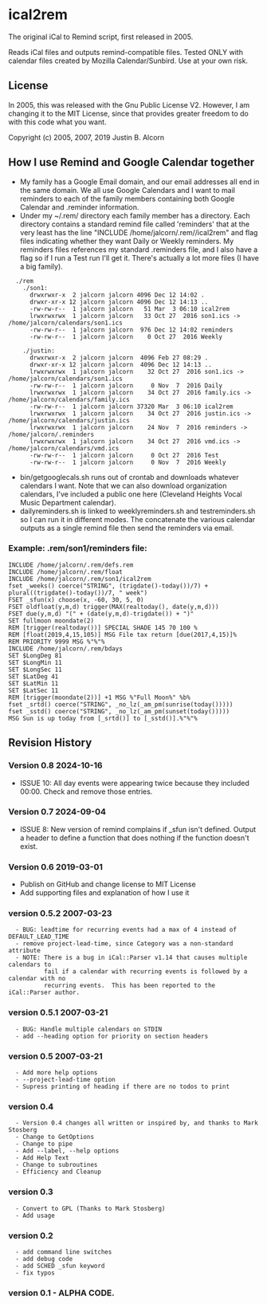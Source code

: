 # ical2rem
The original iCal to Remind script, first released in 2005.

Reads iCal files and outputs remind-compatible files.   Tested ONLY with
  calendar files created by Mozilla Calendar/Sunbird. Use at your own risk.

## License
In 2005, this was released with the Gnu Public License V2.  However, I am changing it to the MIT License, since that provides greater freedom to do with this code what you want.

Copyright (c) 2005, 2007, 2019 Justin B. Alcorn

## How I use Remind and Google Calendar together

  - My family has a Google Email domain, and our email addresses all end in the same domain. We all use Google Calendars and I want to mail reminders to each of the family members containing both Google Calendar and .reminder information.
  - Under my ~/.rem/ directory each family member has a directory.  Each directory contains a standard remind file called 'reminders' that at the very least has the line "INCLUDE /home/jalcorn/.rem/<username>/ical2rem" and flag files indicating whether they want Daily or Weekly reminders.  My reminders files references my standard .reminders file, and I also have a flag so if I run a Test run I'll get it.  There's actually a lot more files (I have a big family).
````
  ./rem
    ./son1:
      drwxrwxr-x  2 jalcorn jalcorn 4096 Dec 12 14:02 .
      drwxr-xr-x 12 jalcorn jalcorn 4096 Dec 12 14:13 ..
      -rw-rw-r--  1 jalcorn jalcorn   51 Mar  3 06:10 ical2rem
      lrwxrwxrwx  1 jalcorn jalcorn   33 Oct 27  2016 son1.ics -> /home/jalcorn/calendars/son1.ics
      -rw-rw-r--  1 jalcorn jalcorn  976 Dec 12 14:02 reminders
      -rw-rw-r--  1 jalcorn jalcorn    0 Oct 27  2016 Weekly

    ./justin:
      drwxrwxr-x  2 jalcorn jalcorn  4096 Feb 27 08:29 .
      drwxr-xr-x 12 jalcorn jalcorn  4096 Dec 12 14:13 ..
      lrwxrwxrwx  1 jalcorn jalcorn    32 Oct 27  2016 son1.ics -> /home/jalcorn/calendars/son1.ics
      -rw-rw-r--  1 jalcorn jalcorn     0 Nov  7  2016 Daily
      lrwxrwxrwx  1 jalcorn jalcorn    34 Oct 27  2016 family.ics -> /home/jalcorn/calendars/family.ics
      -rw-rw-r--  1 jalcorn jalcorn 37320 Mar  3 06:10 ical2rem
      lrwxrwxrwx  1 jalcorn jalcorn    34 Oct 27  2016 justin.ics -> /home/jalcorn/calendars/justin.ics
      lrwxrwxrwx  1 jalcorn jalcorn    24 Nov  7  2016 reminders -> /home/jalcorn/.reminders
      lrwxrwxrwx  1 jalcorn jalcorn    34 Oct 27  2016 vmd.ics -> /home/jalcorn/calendars/vmd.ics
      -rw-rw-r--  1 jalcorn jalcorn     0 Oct 27  2016 Test
      -rw-rw-r--  1 jalcorn jalcorn     0 Nov  7  2016 Weekly
````
  - bin/getgooglecals.sh runs out of crontab and downloads whatever calendars I want. Note that we can also download organization calendars, I've included a public one here (Cleveland Heights Vocal Music Department calendar).
  - dailyreminders.sh is linked to weeklyreminders.sh and testreminders.sh so I can run it in different modes. The concatenate the various calendar outputs as a single remind file then send the reminders via email.
### Example: .rem/son1/reminders file:
````
INCLUDE /home/jalcorn/.rem/defs.rem
INCLUDE /home/jalcorn/.rem/float
INCLUDE /home/jalcorn/.rem/son1/ical2rem
fset _weeks() coerce("STRING", (trigdate()-today())/7) + plural((trigdate()-today())/7, " week")
FSET _sfun(x) choose(x, -60, 30, 5, 0)
FSET oldfloat(y,m,d) trigger(MAX(realtoday(), date(y,m,d)))
FSET due(y,m,d) "(" + (date(y,m,d)-trigdate()) + ")"
SET fullmoon moondate(2)
REM [trigger(realtoday())] SPECIAL SHADE 145 70 100 %
REM [float(2019,4,15,105)] MSG File tax return [due(2017,4,15)]%
REM PRIORITY 9999 MSG %"%"%
INCLUDE /home/jalcorn/.rem/bdays
SET $LongDeg 81
SET $LongMin 11
SET $LongSec 11
SET $LatDeg 41
SET $LatMin 11
SET $LatSec 11
REM [trigger(moondate(2))] +1 MSG %"Full Moon%" %b%
fset _srtd() coerce("STRING", _no_lz(_am_pm(sunrise(today()))))
fset _sstd() coerce("STRING", _no_lz(_am_pm(sunset(today()))))
MSG Sun is up today from [_srtd()] to [_sstd()].%"%"%
````
## Revision History
### Version 0.8 2024-10-16
  - ISSUE 10: All day events were appearing twice because they included 00:00. Check and remove those entries.
### Version 0.7 2024-09-04
  - ISSUE 8: New version of remind complains if _sfun isn't defined. Output a header
	to define a function that does nothing if the function doesn't exist.
### Version 0.6 2019-03-01
  - Publish on GitHub and change license to MIT License
  - Add supporting files and explanation of how I use it
### version 0.5.2 2007-03-23
      - BUG: leadtime for recurring events had a max of 4 instead of DEFAULT_LEAD_TIME
      - remove project-lead-time, since Category was a non-standard attribute
      - NOTE: There is a bug in iCal::Parser v1.14 that causes multiple calendars to
              fail if a calendar with recurring events is followed by a calendar with no
              recurring events.  This has been reported to the iCal::Parser author.
### version 0.5.1 2007-03-21
      - BUG: Handle multiple calendars on STDIN
      - add --heading option for priority on section headers
### version 0.5 2007-03-21
      - Add more help options
      - --project-lead-time option
      - Supress printing of heading if there are no todos to print
### version 0.4
      - Version 0.4 changes all written or inspired by, and thanks to Mark Stosberg
      - Change to GetOptions
      - Change to pipe
      - Add --label, --help options
      - Add Help Text
      - Change to subroutines
      - Efficiency and Cleanup
### version 0.3
      - Convert to GPL (Thanks to Mark Stosberg)
      - Add usage
### version 0.2
      - add command line switches
      - add debug code
      - add SCHED _sfun keyword
      - fix typos
### version 0.1 - ALPHA CODE.

